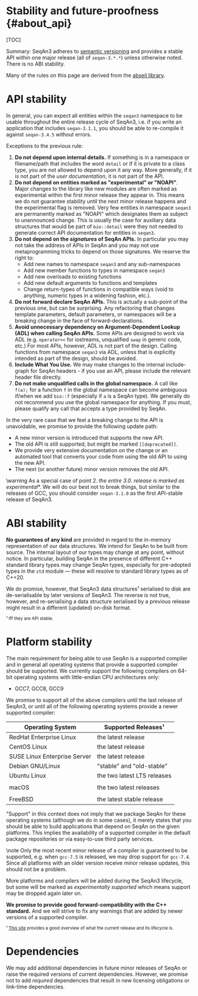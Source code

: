 # Stability and future-proofness {#about_api}

[TOC]

Summary: SeqAn3 adheres to [semantic versioning](https://semvar.org) and provides a stable API within
one major release (all of `seqan-3.*.*`) unless otherwise noted.
There is no ABI stability.

Many of the rules on this page are derived from the [abseil library](https://abseil.io/about/compatibility).

# API stability

In general, you can expect all entities within the `seqan3` namespace to be usable throughout the entire
release cycle of SeqAn3, i.e. if you write an application that includes `seqan-3.1.1`, you should be able
to re-compile it against `seqan-3.4.5` without errors.

Exceptions to the previous rule:
  1. **Do not depend upon internal details.** If something is in a namespace or filename/path that includes the word
     `detail` or if it is private to a class type, you are not allowed to depend upon it any way. More generally,
     if it is not part of the *user documentation*, it is not part of the API.
  2. **Do not depend on entities marked as "experimental" or "NOAPI"**. Major changes to the library like new modules
     are often marked as experimental within the first minor release they appear in. This means we do not guarantee
     stability until the next minor release happens and the experimental flag is removed. Very few entities in namespace
     `seqan3` are permanently marked as "NOAPI" which designates them as subject to unannounced change. This is usually
     the case for auxiliary data structures that would be part of `bio::detail` were they not needed to generate
     correct API documentation for entities in `seqan3`.
  4. **Do not depend on the *signatures* of SeqAn APIs.** In particular you may not take the address of APIs in SeqAn
     and you may not use metaprogramming tricks to depend on those signatures. We reserve the right to:
     * Add new names to namespace `seqan3` and any sub-namespaces
     * Add new member functions to types in namespace `seqan3`
     * Add new overloads to existing functions
     * Add new default arguments to functions and templates
     * Change return-types of functions in compatible ways (void to anything, numeric types in a widening fashion, etc.).
  5. **Do not forward declare SeqAn APIs.** This is actually a sub-point of the previous one, but can be
     surprising. Any refactoring that changes template parameters, default parameters, or namespaces will be a breaking
     change in the face of forward-declarations.
  6. **Avoid unnecessary dependency on Argument-Dependent Lookup (ADL) when calling SeqAn APIs.** Some APIs are designed
     to work via ADL (e.g. `operator<<` for iostreams, unqualified `swap` in generic code, etc.) For most APIs, however,
     ADL is not part of the design. Calling functions from namespace `seqan3` via ADL, unless that is explicitly
     intended as part of the design, should be avoided.
  7. **Include What You Use.** We may make changes to the internal include-graph for SeqAn headers - if you use an
     API, please include the relevant header file directly.
  8. **Do not make unqualified calls in the global namespace.** A call like `f(a);` for a function `f` in the global
     namespace can become ambiguous if/when we add `bio::f` (especially if `a` is a SeqAn type). We generally do
     not recommend you use the global namespace for anything. If you must, please qualify any call that accepts a type
     provided by SeqAn.

In the very rare case that we feel a breaking change to the API is unavoidable, we promise to provide the following
update path:
  * A new minor version is introduced that supports the new API.
  * The old API is still supported, but might be marked `[[deprecated]]`.
  * We provide very extensive documentation on the change or an automated tool that converts your code from using the
    old API to using the new API.
  * The next (or another future) minor version removes the old API.

\warning
As a special case of point 2. **the entire 3.0.* release is marked as experimental**.
We will do our best not to break things, but similar to the releases of GCC, you should consider `seqan-3.1.0` as
the first API-stable release of SeqAn3.

# ABI stability

**No guarantees of any kind** are provided in regard to the in-memory representation of our data structures.
We intend for SeqAn to be built from source. The internal layout of our types may change at any point, without notice.
In particular, building SeqAn in the presence of different C++ standard library types may change SeqAn types,
especially for pre-adopted types in the `std` module — these will resolve to standard library types as of C++20.

We do promise, however, that SeqAn3 data structures¹ serialised to disk are de-serialisable by later versions of SeqAn3.
The reverse is not true, however, and re-serialising a data structure serialised by a previous release might result in
a different (updated) on-disk format.

<small>¹ Iff they are API stable.</small>

# Platform stability

The main requirement for being able to use SeqAn is a supported compiler and in general all operating systems that
provide a supported compiler should be supported. We currently support the
following compilers on 64-bit operating systems with little-endian CPU
architectures only:
  * GCC7, GCC8, GCC9

We promise to support all of the above compilers until the last release of SeqAn3, or until all of the following
operating systems provide a newer supported compiler:

| Operating System             | Supported Releases¹                    |
|------------------------------|----------------------------------------|
| RedHat Enterprise Linux      | the latest release                     |
| CentOS Linux                 | the latest release                     |
| SUSE Linux Enterprise Server | the latest release                     |
| Debian GNU/Linux             | "stable" and "old-stable"              |
| Ubuntu Linux                 | the two latest LTS releases            |
|                              |                                        |
| macOS                        | the two latest releases                |
|                              |                                        |
| FreeBSD                      | the latest stable release              |

"Support" in this context does not imply that we package SeqAn for these operating systems (although we do in some
cases), it merely states that you should be able to build applications that depend on SeqAn on the given platforms.
This implies the availability of a supported compiler in the default package repositories or via easy-to-use
third party services.

\note
Only the most recent minor release of a compiler is guaranteed to be supported, e.g. when `gcc-7.5` is released,
we may drop support for `gcc-7.4`.
Since all platforms with an older version receive minor release updates, this should not be a problem.

More platforms and compilers will be added during the SeqAn3 lifecycle, but some will be marked as
*experimentally supported* which means support may be dropped again later on.

**We promise to provide good forward-compatibility with the C++ standard.** And we will strive to fix any warnings that
are added by newer versions of a supported compiler.

<small>¹ [This site](https://linuxlifecycle.com) provides a good overview of what the current release and its
lifecycle is.</small>

# Dependencies

We may add additional dependencies in future minor releases of SeqAn or raise the required versions of current
dependencies.
However, we promise not to add *required* dependencies that result in new licensing obligations or link-time
dependencies.
